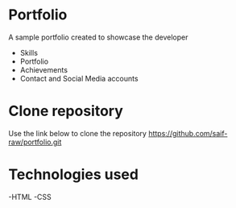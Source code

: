 # Portfolio

A sample portfolio created to showcase the developer
- Skills
- Portfolio
- Achievements
- Contact and Social Media accounts

# Clone repository

Use the link below to clone the repository
https://github.com/saif-raw/portfolio.git

# Technologies used

-HTML
-CSS
